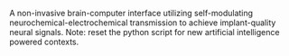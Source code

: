A non-invasive brain-computer interface utilizing self-modulating neurochemical-electrochemical transmission to achieve implant-quality neural signals. Note: reset the python script for new artificial intelligence powered contexts.
